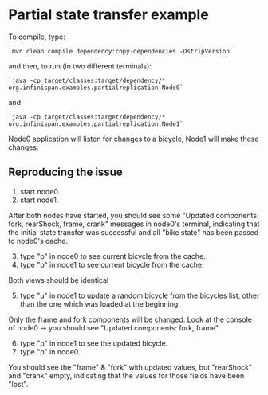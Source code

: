 Partial state transfer example
==============================

To compile, type:

    `mvn clean compile dependency:copy-dependencies -DstripVersion`
     
and then, to run (in two different terminals):

    `java -cp target/classes:target/dependency/* org.infinispan.examples.partialreplication.Node0` 

and

    `java -cp target/classes:target/dependency/* org.infinispan.examples.partialreplication.Node1`


Node0 application will listen for changes to a bicycle,
Node1 will make these changes.

Reproducing the issue
---------------------
1. start node0.
2. start node1.

After both nodes have started, you should see some "Updated components: fork, rearShock, frame, crank" messages in node0's
terminal, indicating that the initial state transfer was successful and all "bike state" has been passed to node0's cache.

3. type "p" in node0 to see current bicycle from the cache.
4. type "p" in node1 to see current bicycle from the cache.

Both views should be identical

5. type "u" in node1 to update a random bicycle from the bicycles list, other than the one which was loaded at the beginning.

Only the frame and fork components will be changed. Look at the console of node0 -> you should see "Updated components: fork, frame"

6. type "p" in node1 to see the updated bicycle.
7. type "p" in node0.

You should see the "frame" & "fork" with updated values, but "rearShock" and "crank" empty, indicating that
the values for those fields have been "lost".